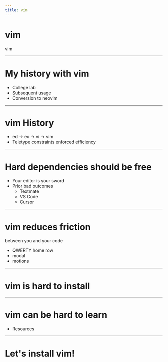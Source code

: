 ```yaml
---
title: vim
---
```


# vim
vim

---

# My history with vim

- College lab
- Subsequent usage
- Conversion to neovim

---

# vim History

- ed -> ex -> vi -> vim
- Teletype constraints enforced efficiency

---

# Hard dependencies should be free

- Your editor is your sword
- Prior bad outcomes
    - Textmate
    - VS Code
    - Cursor

---

# vim reduces friction

between you and your code

- QWERTY home row
- modal
- motions

---

# vim is hard to install

---

# vim can be hard to learn

- Resources

---

# Let's install vim!

